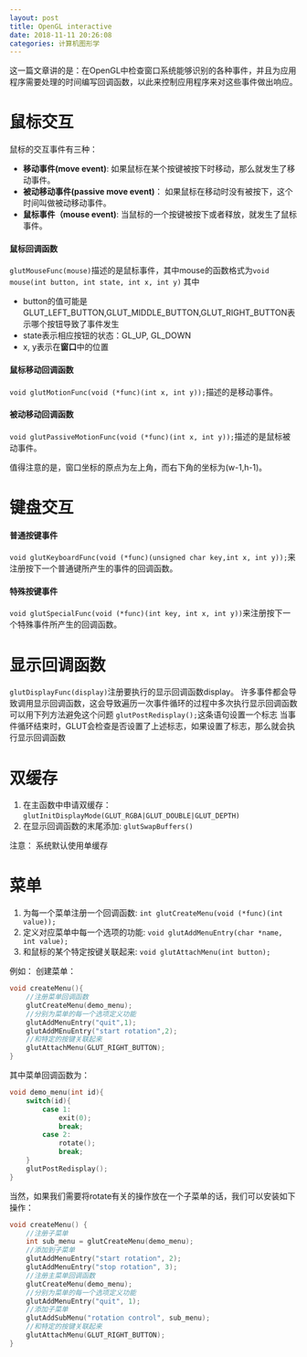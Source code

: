 ```yaml
---
layout: post
title: OpenGL interactive
date: 2018-11-11 20:26:08
categories: 计算机图形学
---
```

这一篇文章讲的是：在OpenGL中检查窗口系统能够识别的各种事件，并且为应用程序需要处理的时间编写回调函数，以此来控制应用程序来对这些事件做出响应。

<!--more-->

# 鼠标交互

鼠标的交互事件有三种：

- **移动事件(move event)**: 如果鼠标在某个按键被按下时移动，那么就发生了移动事件。
- **被动移动事件(passive move event)**： 如果鼠标在移动时没有被按下，这个时间叫做被动移动事件。
- **鼠标事件（mouse event)**: 当鼠标的一个按键被按下或者释放，就发生了鼠标事件。

#### 鼠标回调函数

`glutMouseFunc(mouse)`描述的是鼠标事件，其中mouse的函数格式为`void mouse(int button, int state, int x, int y)`
其中

- button的值可能是GLUT_LEFT_BUTTON,GLUT_MIDDLE_BUTTON,GLUT_RIGHT_BUTTON表示哪个按钮导致了事件发生
- state表示相应按钮的状态：GL_UP, GL_DOWN
- x, y表示在**窗口**中的位置

#### 鼠标移动回调函数

`void glutMotionFunc(void (*func)(int x, int y));`描述的是移动事件。

#### 被动移动回调函数

`void glutPassiveMotionFunc(void (*func)(int x, int y));`描述的是鼠标被动事件。

值得注意的是，窗口坐标的原点为左上角，而右下角的坐标为(w-1,h-1)。

# 键盘交互

#### 普通按键事件

`void glutKeyboardFunc(void (*func)(unsigned char key,int x, int y));`来注册按下一个普通键所产生的事件的回调函数。

#### 特殊按键事件

`void glutSpecialFunc(void (*func)(int key, int x, int y))`来注册按下一个特殊事件所产生的回调函数。

# 显示回调函数

`glutDisplayFunc(display)`注册要执行的显示回调函数display。
许多事件都会导致调用显示回调函数，这会导致遍历一次事件循环的过程中多次执行显示回调函数
可以用下列方法避免这个问题
`glutPostRedisplay();`这条语句设置一个标志
当事件循环结束时，GLUT会检查是否设置了上述标志，如果设置了标志，那么就会执行显示回调函数

# 双缓存

1. 在主函数中申请双缓存： `glutInitDisplayMode(GLUT_RGBA|GLUT_DOUBLE|GLUT_DEPTH)`
2. 在显示回调函数的末尾添加: `glutSwapBuffers()`

注意： 系统默认使用单缓存

# 菜单

1. 为每一个菜单注册一个回调函数: `int glutCreateMenu(void (*func)(int value));`
2. 定义对应菜单中每一个选项的功能: `void glutAddMenuEntry(char *name, int value);`
3. 和鼠标的某个特定按键关联起来: `void glutAttachMenu(int button);`

例如：
创建菜单：

```c++
void createMenu(){
    //注册菜单回调函数
    glutCreateMenu(demo_menu);
    //分别为菜单的每一个选项定义功能
    glutAddMenuEntry("quit",1);
    glutAddMEnuEntry("start rotation",2);
    //和特定的按键关联起来
    glutAttachMenu(GLUT_RIGHT_BUTTON);
}
```

其中菜单回调函数为：

```c++
void demo_menu(int id){
    switch(id){
        case 1:
            exit(0);
            break;
        case 2:
            rotate();
            break;
    }
    glutPostRedisplay();
}
```

当然，如果我们需要将rotate有关的操作放在一个子菜单的话，我们可以安装如下操作：

```c++
void createMenu() {
	//注册子菜单
	int sub_menu = glutCreateMenu(demo_menu);
	//添加到子菜单
	glutAddMenuEntry("start rotation", 2);
	glutAddMenuEntry("stop rotation", 3);
	//注册主菜单回调函数
	glutCreateMenu(demo_menu);
	//分别为菜单的每一个选项定义功能
	glutAddMenuEntry("quit", 1);
	//添加子菜单
	glutAddSubMenu("rotation control", sub_menu);
	//和特定的按键关联起来
	glutAttachMenu(GLUT_RIGHT_BUTTON);
}
```